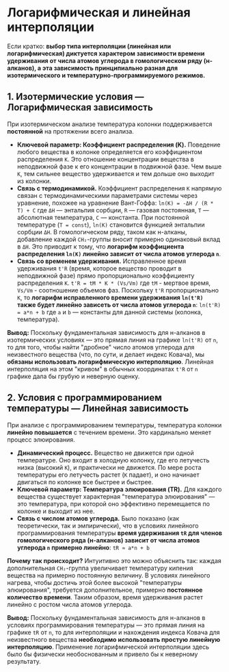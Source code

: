 # Логарифмическая и линейная интерполяции

Если кратко: **выбор типа интерполяции (линейная или логарифмическая) диктуется характером зависимости времени удерживания от числа атомов углерода в гомологическом ряду (н-алканов), а эта зависимость принципиально разная для изотермического и температурно-программируемого режимов.**

## 1. Изотермические условия — Логарифмическая зависимость

При изотермическом анализе температура колонки поддерживается **постоянной** на протяжении всего анализа.

*   **Ключевой параметр: Коэффициент распределения (K).** Поведение любого вещества в колонке определяется его коэффициентом распределения `K`. Это отношение концентрации вещества в неподвижной фазе к его концентрации в подвижной фазе. Чем выше `K`, тем сильнее вещество удерживается и тем дольше оно выходит из колонки.
*   **Связь с термодинамикой.** Коэффициент распределения `K` напрямую связан с термодинамическими параметрами системы через уравнение, похожее на уравнение Вант-Гоффа:
    `ln(K) = -ΔH / (R * T) + C`
    где `ΔH` — энтальпия сорбции, `R` — газовая постоянная, `T` — абсолютная температура, `C` — константа.
    При постоянной температуре (`T = const`), `ln(K)` становится функцией энтальпии сорбции `ΔH`. В гомологическом ряду, таком как н-алканы, добавление каждой `CH₂`-группы вносит примерно одинаковый вклад в `ΔH`. Это приводит к тому, что **логарифм коэффициента распределения `ln(K)` линейно зависит от числа атомов углерода `n`**.
*   **Связь со временем удерживания.** Исправленное время удерживания `t'R` (время, которое вещество проводит в неподвижной фазе) прямо пропорционально коэффициенту распределения `K`.
    `t'R = tM * K * (Vs/Vm)`
    где `tM` - мертвое время, `Vs/Vm` - соотношение объемов фаз.
    Поскольку `t'R` пропорционально `K`, то **логарифм исправленного времени удерживания `ln(t'R)` также будет линейно зависеть от числа атомов углерода `n`**:
    `ln(t'R) = a*n + b`
    где `a` и `b` — константы для данной системы (колонка, температура).

**Вывод:**
Поскольку фундаментальная зависимость для н-алканов в изотермических условиях — это прямая линия на графике `ln(t'R)` от `n`, то для того, чтобы найти "дробное" число атомов углерода для неизвестного вещества (что, по сути, и делает индекс Ковача), мы **обязаны использовать логарифмическую интерполяцию**. Линейная интерполяция на этом "кривом" в обычных координатах `t'R` от `n` графике дала бы грубую и неверную оценку.

## 2. Условия с программированием температуры — Линейная зависимость

При анализе с программированием температуры, температура колонки **линейно повышается** с течением времени. Это кардинально меняет процесс элюирования.

*   **Динамический процесс.** Вещество не движется при одной температуре. Оно входит в холодную колонку, где его летучесть низка (высокий `K`), и практически не движется. По мере роста температуры его летучесть растет (`K` падает), и оно начинает двигаться по колонке все быстрее и быстрее.
*   **Ключевой параметр: Температура элюирования (TR).** Для каждого вещества существует характерная "температура элюирования" — это температура, при которой оно эффективно перемещается по колонке и выходит из нее.
*   **Связь с числом атомов углерода.** Было показано (как теоретически, так и эмпирически), что в условиях линейного программирования температуры **время удерживания `tR` для членов гомологического ряда (н-алканов) зависит от числа атомов углерода `n` примерно линейно**:
    `tR ≈ a*n + b`

**Почему так происходит?** Интуитивно это можно объяснить так: каждая дополнительная `CH₂`-группа увеличивает температуру кипения вещества на примерно постоянную величину. В условиях линейного нагрева, чтобы достичь этой более высокой "температуры элюирования", требуется дополнительное, примерно **постоянное количество времени**. Таким образом, время удерживания растет линейно с ростом числа атомов углерода.

**Вывод:**
Поскольку фундаментальная зависимость для н-алканов в условиях программирования температуры — это прямая линия на графике `tR` от `n`, то для интерполяции и нахождения индекса Ковача для неизвестного вещества **необходимо использовать простую линейную интерполяцию**. Применение логарифмической интерполяции здесь было бы физически необоснованным и привело бы к неверному результату.
